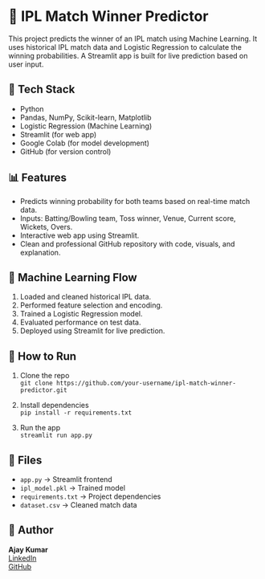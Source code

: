 # 🏏 IPL Match Winner Predictor

This project predicts the winner of an IPL match using Machine Learning. It uses historical IPL match data and Logistic Regression to calculate the winning probabilities. A Streamlit app is built for live prediction based on user input.

## 🔧 Tech Stack
- Python
- Pandas, NumPy, Scikit-learn, Matplotlib
- Logistic Regression (Machine Learning)
- Streamlit (for web app)
- Google Colab (for model development)
- GitHub (for version control)

## 📊 Features
- Predicts winning probability for both teams based on real-time match data.
- Inputs: Batting/Bowling team, Toss winner, Venue, Current score, Wickets, Overs.
- Interactive web app using Streamlit.
- Clean and professional GitHub repository with code, visuals, and explanation.

## 🧠 Machine Learning Flow
1. Loaded and cleaned historical IPL data.
2. Performed feature selection and encoding.
3. Trained a Logistic Regression model.
4. Evaluated performance on test data.
5. Deployed using Streamlit for live prediction.

## 🚀 How to Run
1. Clone the repo  
   `git clone https://github.com/your-username/ipl-match-winner-predictor.git`

2. Install dependencies  
   `pip install -r requirements.txt`

3. Run the app  
   `streamlit run app.py`

## 📂 Files
- `app.py` → Streamlit frontend
- `ipl_model.pkl` → Trained model
- `requirements.txt` → Project dependencies
- `dataset.csv` → Cleaned match data

## 👤 Author
**Ajay Kumar**  
[LinkedIn](https://www.linkedin.com/in/ajay-kumar-502865287/)  
[GitHub](https://github.com/AJKR27)

